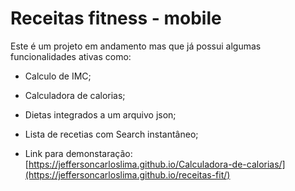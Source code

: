 # Receitas fitness - mobile
Este é um projeto em andamento mas que já possui algumas funcionalidades ativas como:
- Calculo de IMC;
- Calculadora de calorias;
- Dietas integrados a um arquivo json;
- Lista de recetias com Search instantâneo;

- Link para demonstaração: [https://jeffersoncarloslima.github.io/Calculadora-de-calorias/](https://jeffersoncarloslima.github.io/receitas-fit/)
